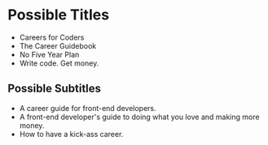 # Possible Titles

- Careers for Coders
- The Career Guidebook
- No Five Year Plan
- Write code. Get money.

## Possible Subtitles

- A career guide for front-end developers.
- A front-end developer's guide to doing what you love and making more money.
- How to have a kick-ass career.